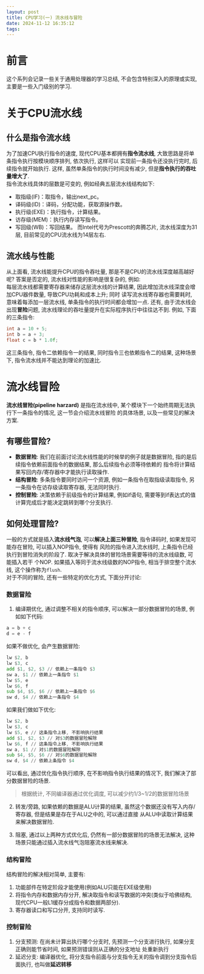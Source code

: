 ```yaml
---
layout: post
title: CPU学习(一) 流水线与冒险
date: 2024-11-12 16:35:12
tags:
---
```

# 前言

这个系列会记录一些关于通用处理器的学习总结, 不会包含特别深入的原理或实现, 主要是一些入门级别的学习.

# 关于CPU流水线

## 什么是指令流水线

为了加速CPU执行指令的速度, 现代CPU基本都拥有**指令流水线**, 大致思路是将单条指令执行按模块顺序排列, 依次执行, 这样可以
实现前一条指令还没执行完时, 后续指令就开始执行. 这样, 虽然单条指令的执行时间没有减少, 但是**指令执行的吞吐量增大了**.  
指令流水线具体的层数是可变的, 例如经典五层流水线结构如下:

- 取指级(IF)：取指令，输出next_pc。
- 译码级(ID)：译码，分配功能，获取源操作数。
- 执行级(EXE)：执行指令，计算结果。
- 访存级(MEM)：执行内存读写指令。
- 写回级(WB)：写回结果。
而Intel代号为Prescott的奔腾芯片, 流水线深度为31层, 目前常见的CPU流水线为14层左右.

## 流水线与性能

从上面看, 流水线能提升CPU的指令吞吐量, 那是不是CPU的流水线深度越高越好呢? 答案是否定的, 流水线对性能的影响是很复杂的,
例如:  
每层流水线都需要寄存器来储存这层流水线的计算结果, 因此增加流水线深度会增加CPU器件数量, 导致CPU功耗和成本上升; 同时
读写流水线寄存器也需要耗时, 意味着每添加一层流水线, 单条指令的执行时间都会增加一点.
还有, 由于流水线会出现**冒险**问题, 流水线理论的吞吐量提升在实际程序执行中往往达不到. 例如, 下面的三条指令:

```c
int a = 10 + 5;
int b = a + 3;
float c = b * 1.0f;
```

这三条指令, 指令二依赖指令一的结果, 同时指令三也依赖指令二的结果, 这种场景下, 指令流水线并不能达到理论的加速比.

# 流水线冒险

**流水线冒险(pipeline harzard)** 是指在流水线中, 某个模块下一个始终周期无法执行下一条指令的情况, 这一节会介绍流水线冒险
的具体场景, 以及一些常见的解决方案.

## 有哪些冒险?

- **数据冒险**: 我们在前面讨论流水线性能的时候举的例子就是数据冒险, 指的是后续指令依赖前面指令的数据结果, 那么后续指令必须等待依赖的
指令将计算结果写回内存/寄存器中才能执行读取操作.
- **结构冒险**: 多条指令要同时访问一个资源, 例如一条指令在取指级读取指令, 另一条指令在访存级读取寄存器, 无法同时执行.
- **控制冒险**: 决策依赖于前级指令的计算结果, 例如if语句, 需要等到if表达式的值计算完成后才能决定跳转到哪个分支执行.

## 如何处理冒险?

一般的方式就是插入**流水线气泡**, 可以**解决上面三种冒险**, 指令译码时, 如果发现可能存在冒险, 可以插入NOP指令, 使得有
风险的指令进入流水线时, 上条指令已经执行到冒险消失的阶段了. 取决于解决具体的冒险场景需要等待的流水线级数, 可能插入若干
个NOP. 如果插入等同于流水线级数的NOP指令, 相当于排空整个流水线, 这个操作称为`flush`.  
对于不同的冒险, 还有一些特定的优化方式, 下面分开讨论:

### 数据冒险

1. 编译期优化, 通过调整不相关的指令顺序, 可以解决一部分数据冒险的场景, 例如如下代码:

```c
a = b + c
d = e - f
```

如果不做优化, 会产生数据冒险:

```asm
lw $2, b
lw $3, c
add $1, $2, $3 // 依赖上一条指令 $3
sw a, $1 // 依赖上一条指令 $1
lw $5, e
lw $6, f
sub $4, $5, $6 // 依赖上一条指令 $6
sw d, $4 // 依赖上一条指令 $4
```

如果我们做如下优化:

```asm
lw $2, b
lw $3, c
lw $5, e // 这条指令上移, 不影响执行结果
add $1, $2, $3 // 对$3的数据冒险解除
lw $6, f // 这条指令上移, 不影响执行结果
sw a, $1 // 对$1的数据冒险解除
sub $4, $5, $6 // 对$6的数据冒险解除
sw d, $4 // 依赖上条指令 $4
```

可以看出, 通过优化指令执行顺序, 在不影响指令执行结果的情况下, 我们解决了部分数据冒险的场景.
> 根据统计, 不同编译器通过优化调度, 可以减少约1/3~1/2的数据冒险场景

2. 转发/旁路, 如果依赖的数据是ALU计算的结果, 虽然这个数据还没有写入内存/寄存器, 但是结果是存在于ALU之中的, 可以通过直接
从ALU中读取计算结果来解决数据冒险.

3. 阻塞, 通过以上两种方式优化后, 仍然有一部分数据冒险的场景无法解决, 这种场景只能通过插入流水线气泡阻塞流水线来解决.

### 结构冒险

结构冒险的解决相对简单, 主要有:

1. 功能部件在特定阶段才能使用(例如ALU只能在EXE级使用)
2. 将指令内存和数据内存分开, 解决取指令和读写数据的冲突(类似于哈佛结构, 现代CPU一般L1缓存分成指令和数据两部分).
3. 寄存器读口和写口分开, 支持同时读写.

### 控制冒险

1. 分支预测: 在尚未计算出执行哪个分支时, 先预测一个分支进行执行, 如果分支正确则能节省时间, 如果预测错误则从正确的分支地址
处重新执行
2. 延迟分支: 编译器优化, 将分支指令前面与分支指令无关的指令调到分支指令后面执行, 也叫做**延迟转移**
